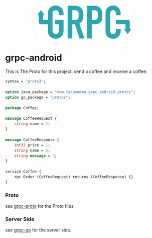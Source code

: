 <p align="center">
  <img src="https://github.com/TakuSemba/grpc-android/blob/master/arts/grpc.png" width="300">
</p>

# grpc-android

This is The Proto for this project. send a coffee and receive a coffee.

```proto
syntax = "proto3";

option java_package = "com.takusemba.grpc.android.protos";
option go_package = "protos";

package Coffee;

message CoffeeRequest {
    string name = 1;
}

message CoffeeResponse {
    int32 price = 1;
    string name = 2;
    string message = 3;
}

service Coffee {
    rpc Order (CoffeeRequest) returns (CoffeeResponse) {}
}
```

### Proto

see [grpc-proto](https://github.com/TakuSemba/grpc-proto) for the Proto files

### Server Side

see [grpc-go](https://github.com/TakuSemba/grpc-go) for the server side.
